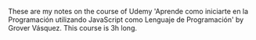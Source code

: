 These are my notes on the course of Udemy 'Aprende como iniciarte en la Programación utilizando JavaScript como Lenguaje de Programación' by Grover Vásquez. This course is 3h long.